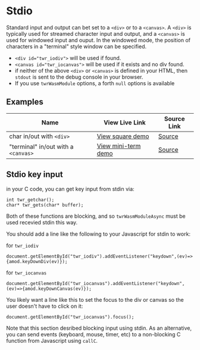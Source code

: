 # Stdio

Standard input and output can bet set to a `<div>` or to a `<canvas>`.  A `<div>` is typically used for streamed character input and output, and a `<canvas>` is used for windowed input and ouput.  In the windowed mode, the position of characters in a "terminal" style window can be specified.

- `<div id="twr_iodiv">` will be used if found.
- `<canvas id="twr_iocanvas">` will be used if it exists and no div found. 
- if neither of the above `<div>` or `<canvas>` is defined in your HTML, then `stdout` is sent to the debug console in your browser.
- If you use `twrWasmModule` options, a forth `null` options is available

## Examples

| Name | View Live Link | Source Link |
| --------- | ------------ | ----------- |
| char in/out with `<div>` | [View square demo](https://twiddlingbits.dev/examples/dist/stdio-div/index.html) | [Source](https://github.com/twiddlingbits/tiny-wasm-runtime/tree/main/examples/stdio-div) |
|"terminal" in/out with a `<canvas>`|[View mini-term demo](https://twiddlingbits.dev/examples/dist/stdio-canvas/index.html)|[Source](https://github.com/twiddlingbits/tiny-wasm-runtime/tree/main/examples/stdio-canvas)|


## Stdio key input
in your C code, you can get key input from stdin via:
~~~
int twr_getchar();
char* twr_gets(char* buffer);
~~~

Both of these functions are blocking, and so `twrWasmModuleAsync` must be used recevied stdin this way.

You should add a line like the following to your Javascript for stdin to work:

for `twr_iodiv`
~~~
document.getElementById("twr_iodiv").addEventListener("keydown",(ev)=>{amod.keyDownDiv(ev)});
~~~

for `twr_iocanvas`
~~~
document.getElementById("twr_iocanvas").addEventListener("keydown",(ev)=>{amod.keyDownCanvas(ev)});
~~~

You likely want a line like this to set the focus to the div or canvas so the user doesn't have to click on it:

~~~
document.getElementById("twr_iocanvas").focus();
~~~

Note that this section desribed blocking input using stdin.  As an alternative, you can send events (keyboard, mouse, timer, etc) to a non-blocking C function from Javascript using `callC`.

